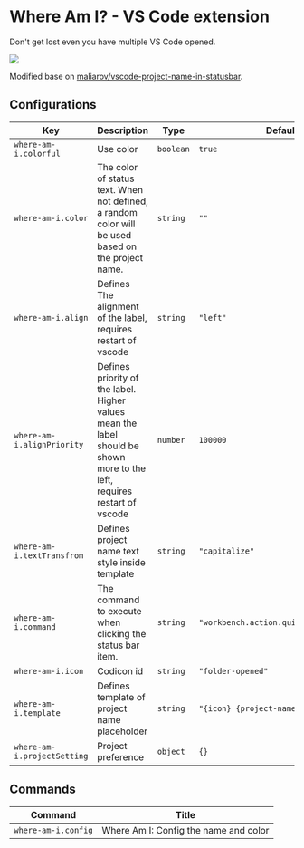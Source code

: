 # Where Am I? - VS Code extension

Don't get lost even you have multiple VS Code opened.

![](./screenshots/demo.png)

Modified base on [maliarov/vscode-project-name-in-statusbar](https://github.com/maliarov/vscode-project-name-in-statusbar).

## Configurations

<!-- configs -->

| Key                         | Description                                                                                                              | Type      | Default                                |
| --------------------------- | ------------------------------------------------------------------------------------------------------------------------ | --------- | -------------------------------------- |
| `where-am-i.colorful`       | Use color                                                                                                                | `boolean` | `true`                                 |
| `where-am-i.color`          | The color of status text. When not defined, a random color will be used based on the project name.                       | `string`  | `""`                                   |
| `where-am-i.align`          | Defines The alignment of the label, requires restart of vscode                                                           | `string`  | `"left"`                               |
| `where-am-i.alignPriority`  | Defines priority of the label. Higher values mean the label should be shown more to the left, requires restart of vscode | `number`  | `100000`                               |
| `where-am-i.textTransfrom`  | Defines project name text style inside template                                                                          | `string`  | `"capitalize"`                         |
| `where-am-i.command`        | The command to execute when clicking the status bar item.                                                                | `string`  | `"workbench.action.quickSwitchWindow"` |
| `where-am-i.icon`           | Codicon id                                                                                                               | `string`  | `"folder-opened"`                      |
| `where-am-i.template`       | Defines template of project name placeholder                                                                             | `string`  | `"{icon} {project-name}"`              |
| `where-am-i.projectSetting` | Project preference                                                                                                       | `object`  | `{}`                                   |

<!-- configs -->

## Commands

<!-- commands -->

| Command             | Title                                 |
| ------------------- | ------------------------------------- |
| `where-am-i.config` | Where Am I: Config the name and color |

<!-- commands -->
